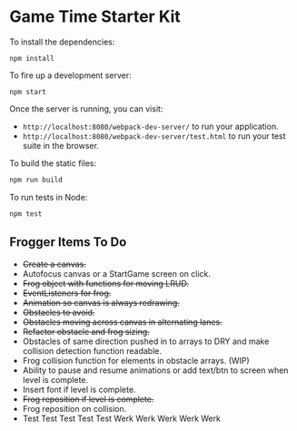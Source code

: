 # Game Time Starter Kit

To install the dependencies:
```
npm install
```
To fire up a development server:
```
npm start
```
Once the server is running, you can visit:
* `http://localhost:8080/webpack-dev-server/` to run your application.
* `http://localhost:8080/webpack-dev-server/test.html` to run your test suite in the browser.

To build the static files:
```js
npm run build
```

To run tests in Node:
```js
npm test
```
## Frogger Items To Do
* ~~Create a canvas.~~
* Autofocus canvas or a StartGame screen on click.
* ~~Frog object with functions for moving LRUD.~~
* ~~EventListeners for frog.~~
* ~~Animation so canvas is always redrawing.~~
* ~~Obstacles to avoid.~~
* ~~Obstacles moving across canvas in alternating lanes.~~
* ~~Refactor obstacle and frog sizing.~~
* Obstacles of same direction pushed in to arrays to DRY and make collision detection function readable.
* Frog collision function for elements in obstacle arrays. (WIP)
* Ability to pause and resume animations or add text/btn to screen when level is complete.
* Insert font if level is complete.
* ~~Frog reposition if level is complete.~~
* Frog reposition on collision.
* Test Test Test Test Test Werk Werk Werk Werk Werk
